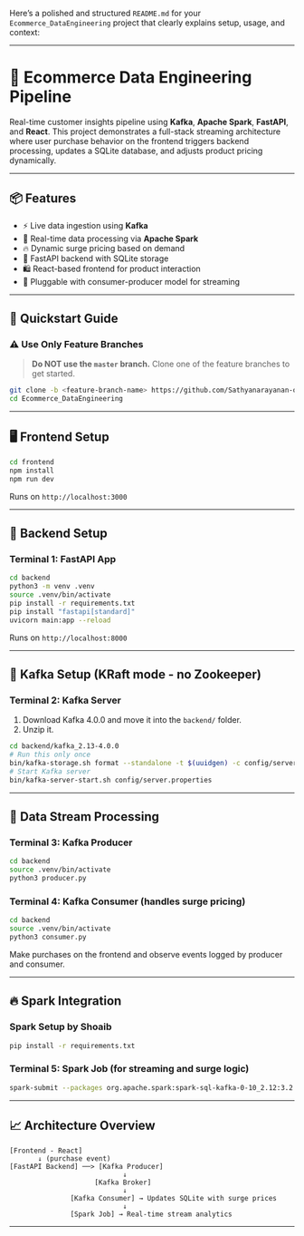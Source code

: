 Here’s a polished and structured `README.md` for your `Ecommerce_DataEngineering` project that clearly explains setup, usage, and context:

---

# 🛒 Ecommerce Data Engineering Pipeline

Real-time customer insights pipeline using **Kafka**, **Apache Spark**, **FastAPI**, and **React**. This project demonstrates a full-stack streaming architecture where user purchase behavior on the frontend triggers backend processing, updates a SQLite database, and adjusts product pricing dynamically.

---

## 📦 Features

* ⚡ Live data ingestion using **Kafka**
* 🔄 Real-time data processing via **Apache Spark**
* 🔥 Dynamic surge pricing based on demand
* 🧾 FastAPI backend with SQLite storage
* 🛍️ React-based frontend for product interaction
* 🧪 Pluggable with consumer-producer model for streaming

---

## 🚀 Quickstart Guide

### ⚠️ Use Only Feature Branches

> **Do NOT use the `master` branch.** Clone one of the feature branches to get started.

```bash
git clone -b <feature-branch-name> https://github.com/Sathyanarayanan-ops/Ecommerce_DataEngineering.git
cd Ecommerce_DataEngineering
```

---

## 🖥️ Frontend Setup

```bash
cd frontend
npm install
npm run dev
```

Runs on `http://localhost:3000`

---

## 🧠 Backend Setup

### Terminal 1: FastAPI App

```bash
cd backend
python3 -m venv .venv
source .venv/bin/activate
pip install -r requirements.txt
pip install "fastapi[standard]"
uvicorn main:app --reload
```

Runs on `http://localhost:8000`

---

## 🔄 Kafka Setup (KRaft mode - no Zookeeper)

### Terminal 2: Kafka Server

1. Download Kafka 4.0.0 and move it into the `backend/` folder.
2. Unzip it.

```bash
cd backend/kafka_2.13-4.0.0
# Run this only once
bin/kafka-storage.sh format --standalone -t $(uuidgen) -c config/server.properties
# Start Kafka server
bin/kafka-server-start.sh config/server.properties
```

---

## 🧾 Data Stream Processing

### Terminal 3: Kafka Producer

```bash
cd backend
source .venv/bin/activate
python3 producer.py
```

### Terminal 4: Kafka Consumer (handles surge pricing)

```bash
cd backend
source .venv/bin/activate
python3 consumer.py
```

Make purchases on the frontend and observe events logged by producer and consumer.

---

## 🔥 Spark Integration

### Spark Setup by Shoaib

```bash
pip install -r requirements.txt
```

### Terminal 5: Spark Job (for streaming and surge logic)

```bash
spark-submit --packages org.apache.spark:spark-sql-kafka-0-10_2.12:3.2.1 sparkconsumer.py
```

---

## 📈 Architecture Overview

```plaintext
[Frontend - React]
       ↓ (purchase event)
[FastAPI Backend] ──> [Kafka Producer]
                            ↓
                     [Kafka Broker]
                            ↓
               [Kafka Consumer] → Updates SQLite with surge prices
                            ↓
               [Spark Job] → Real-time stream analytics
```

---


